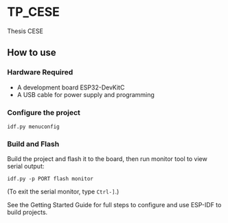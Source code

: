 # TP_CESE

Thesis CESE

## How to use

### Hardware Required

* A development board ESP32-DevKitC
* A USB cable for power supply and programming

### Configure the project

```
idf.py menuconfig
```

### Build and Flash

Build the project and flash it to the board, then run monitor tool to view serial output:

```
idf.py -p PORT flash monitor
```

(To exit the serial monitor, type ``Ctrl-]``.)

See the Getting Started Guide for full steps to configure and use ESP-IDF to build projects.




